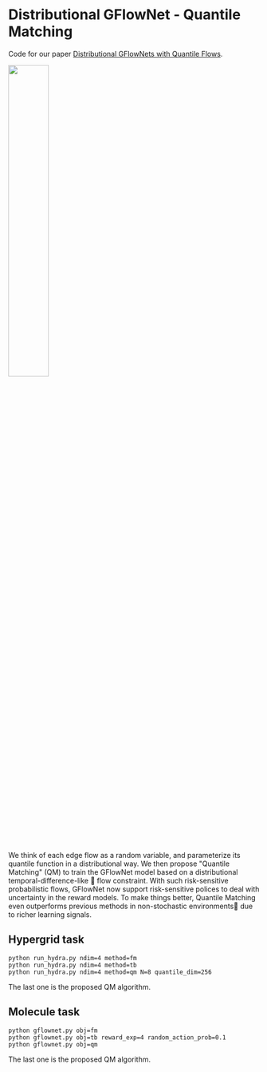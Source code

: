 # Distributional GFlowNet - Quantile Matching

[//]: # (---)

Code for our paper [Distributional GFlowNets with Quantile Flows](https://arxiv.org/abs/2302.05793).

<!-- <p align="center"> -->
<img src="https://s1.ax1x.com/2023/05/27/p9Lfjn1.png" border="0" width=40% class="center" />
<!-- </p> -->


We think of each edge flow as a random variable, and parameterize its quantile function in a distributional way. 
We then propose "Quantile Matching" (QM) to train the GFlowNet model based on a distributional temporal-difference-like 🤖 flow constraint.
With such risk-sensitive probabilistic flows, GFlowNet now support risk-sensitive polices to deal with uncertainty in the reward models.
To make things better, Quantile Matching even outperforms previous methods in non-stochastic environments🔬 due to richer learning signals.

[//]: # (---)

## Hypergrid task
```
python run_hydra.py ndim=4 method=fm
python run_hydra.py ndim=4 method=tb
python run_hydra.py ndim=4 method=qm N=8 quantile_dim=256
```
The last one is the proposed QM algorithm.

## Molecule task
```
python gflownet.py obj=fm
python gflownet.py obj=tb reward_exp=4 random_action_prob=0.1
python gflownet.py obj=qm
```
The last one is the proposed QM algorithm.